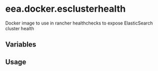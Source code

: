 # eea.docker.esclusterhealth
Docker image to use in rancher healthchecks to expose ElasticSearch cluster health


## Variables


## Usage


